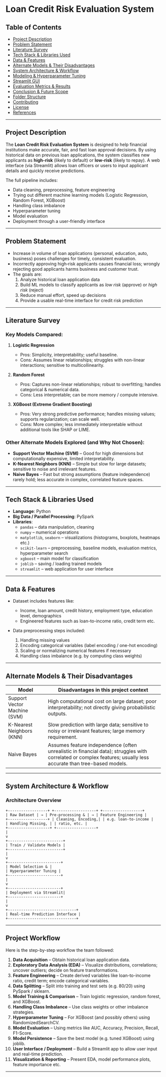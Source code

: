 # Loan Credit Risk Evaluation System

## Table of Contents

- [Project Description](#project-description)  
- [Problem Statement](#problem-statement)  
- [Literature Survey](#literature-survey)  
- [Tech Stack & Libraries Used](#tech-stack--libraries-used)  
- [Data & Features](#data--features)  
- [Alternate Models & Their Disadvantages](#alternate-models--their-disadvantages)  
- [System Architecture & Workflow](#system-architecture--workflow)  
- [Modeling & Hyperparameter Tuning](#modeling--hyperparameter-tuning)  
- [Streamlit GUI](#streamlit-gui)  
- [Evaluation Metrics & Results](#evaluation-metrics--results)  
- [Conclusion & Future Scope](#conclusion--future-scope)  
- [Folder Structure](#folder-structure)  
- [Contributing](#contributing)  
- [License](#license)  
- [References](#references)

---

## Project Description

The **Loan Credit Risk Evaluation System** is designed to help financial institutions make accurate, fair, and fast loan approval decisions. By using historical data on previous loan applications, the system classifies new applicants as **high-risk** (likely to default) or **low-risk** (likely to repay). A web interface (via Streamlit) allows loan officers or users to input applicant details and quickly receive predictions.

The full pipeline includes:

- Data cleaning, preprocessing, feature engineering  
- Trying out different machine learning models (Logistic Regression, Random Forest, XGBoost)  
- Handling class imbalance  
- Hyperparameter tuning  
- Model evaluation  
- Deployment through a user-friendly interface  

---

## Problem Statement

- Increase in volume of loan applications (personal, education, auto, business) poses challenges for timely, consistent evaluation.  
- Incorrectly approving high‐risk applicants causes financial loss; wrongly rejecting good applicants harms business and customer trust.  
- The goals are:  
  1. Analyze historical loan application data  
  2. Build ML models to classify applicants as *low risk* (approve) or *high risk* (reject)  
  3. Reduce manual effort, speed up decisions  
  4. Provide a usable real-time interface for credit risk prediction  

---

## Literature Survey

### Key Models Compared:

1. **Logistic Regression**  
   - Pros: Simplicity, interpretability; useful baseline.  
   - Cons: Assumes linear relationships; struggles with non-linear interactions; sensitive to multicollinearity.

2. **Random Forest**  
   - Pros: Captures non-linear relationships; robust to overfitting; handles categorical & numerical data.  
   - Cons: Less interpretable; can be more memory / compute intensive.

3. **XGBoost (Extreme Gradient Boosting)**  
   - Pros: Very strong predictive performance; handles missing values; supports regularization; can scale well.  
   - Cons: More complex; less immediately interpretable without additional tools like SHAP or LIME.

### Other Alternate Models Explored (and Why Not Chosen):

- **Support Vector Machine (SVM)** – Good for high dimensions but computationally expensive, limited interpretability.  
- **K-Nearest Neighbors (KNN)** – Simple but slow for large datasets; sensitive to noise and irrelevant features.  
- **Naive Bayes** – Fast but strong assumptions (feature independence) rarely hold; less accurate in complex, correlated feature spaces.

---

## Tech Stack & Libraries Used

- **Language**: Python  
- **Big Data / Parallel Processing**: PySpark  
- **Libraries**:
  - `pandas` – data manipulation, cleaning  
  - `numpy` – numerical operations  
  - `matplotlib`, `seaborn` – visualizations (histograms, boxplots, heatmaps etc.)  
  - `scikit-learn` – preprocessing, baseline models, evaluation metrics, hyperparameter search  
  - `xgboost` – main model for classification  
  - `joblib` – saving / loading trained models  
  - `streamlit` – web application for user interface  

---

## Data & Features

- Dataset includes features like:  
  - Income, loan amount, credit history, employment type, education level, demographics  
  - Engineered features such as loan-to-income ratio, credit term etc.  

- Data preprocessing steps included:  
  1. Handling missing values  
  2. Encoding categorical variables (label encoding / one-hot encoding)  
  3. Scaling or normalizing numerical features if necessary  
  4. Handling class imbalance (e.g. by computing class weights)  

---

## Alternate Models & Their Disadvantages

| Model | Disadvantages in this project context |
|---|---|
| Support Vector Machine (SVM) | High computational cost on large dataset; poor interpretability; not directly giving probabilistic outputs. |
| K-Nearest Neighbors (KNN) | Slow prediction with large data; sensitive to noisy or irrelevant features; large memory requirement. |
| Naive Bayes | Assumes feature independence (often unrealistic in financial data); struggles with correlated or complex features; usually less accurate than tree-based models. |

---

## System Architecture & Workflow

### Architecture Overview

```
+------------------+ +-------------------+ +------------------+
| Raw Dataset | → | Pre-processing & | → | Feature Engineering |
+------------------+ | Cleaning, Encoding,| | e.g. loan-to-income |
| Handling Missing, | | ratio, etc. |
+-------------------+ +------------------+
|
v
+-------------------------+
| Train / Validate Models |
+-------------------------+
|
v
+------------------------+
| Model Selection & |
| Hyperparameter Tuning |
+------------------------+
|
v
+------------------------+
| Deployment via Streamlit|
+------------------------+
|
v
+-------------------------------+
| Real-time Prediction Interface |
+-------------------------------+
```


---

## Project Workflow

Here is the step-by-step workflow the team followed:

1. **Data Acquisition** – Obtain historical loan application data.  
2. **Exploratory Data Analysis (EDA)** – Visualize distributions, correlations; uncover outliers; decide on feature transformations.  
3. **Feature Engineering** – Create derived variables like loan-to-income ratio, credit term; encode categorical variables.  
4. **Data Splitting** – Split into training and test sets (e.g. 80/20) using PySpark / sklearn.  
5. **Model Training & Comparison** – Train logistic regression, random forest, and XGBoost.  
6. **Handling Class Imbalance** – Use class weights or other imbalance strategies.  
7. **Hyperparameter Tuning** – For XGBoost (and possibly others) using RandomizedSearchCV.  
8. **Model Evaluation** – Using metrics like AUC, Accuracy, Precision, Recall, F1-Score.  
9. **Model Persistence** – Save the best model (e.g. tuned XGBoost) using joblib.  
10. **User Interface / Deployment** – Build a Streamlit app to allow user input and real-time prediction.  
11. **Visualization & Reporting** – Present EDA, model performance plots, feature importance etc.

---
